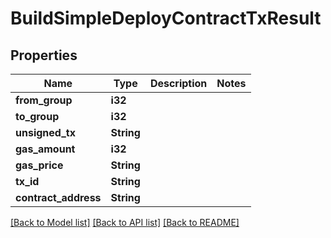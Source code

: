 # BuildSimpleDeployContractTxResult

## Properties

Name | Type | Description | Notes
------------ | ------------- | ------------- | -------------
**from_group** | **i32** |  | 
**to_group** | **i32** |  | 
**unsigned_tx** | **String** |  | 
**gas_amount** | **i32** |  | 
**gas_price** | **String** |  | 
**tx_id** | **String** |  | 
**contract_address** | **String** |  | 

[[Back to Model list]](../README.md#documentation-for-models) [[Back to API list]](../README.md#documentation-for-api-endpoints) [[Back to README]](../README.md)



